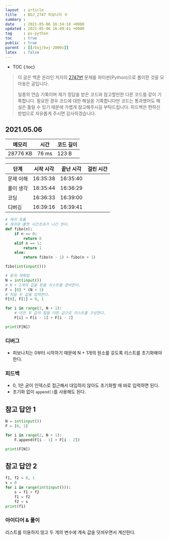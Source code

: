 ```yaml
---
layout  : article
title   : BOJ_2747 피보나치 수
summary : 
date    : 2021-05-06 16:34:18 +0900
updated : 2021-05-06 16:49:41 +0900
tag     : ps-python
toc     : true
public  : true
parent  : [[/boj/boj-2000s]]
latex   : false
---
```

* TOC
{:toc}

> 이 글은 백준 온라인 저지의 [2747번](https://www.acmicpc.net/problem/2747) 문제를 파이썬(Python)으로 풀이한 것을 모아놓은 글입니다.
>
> 일종의 연습 기록이며 제가 정답을 받은 코드와 참고할만한 다른 코드를 같이 기록합니다. 필요한 경우 코드에 대한 해설을 기록합니다만 코드는 통과했어도 해설은 틀릴 수 있기 때문에 가볍게 참고해주시길 부탁드립니다. 피드백은 편하신 방법으로 자유롭게 주시면 감사하겠습니다.

## 2021.05.06

| 메모리    | 시간  | 코드 길이 |
| --------- | ----- | --------- |
| 28776 KB  | 76 ms | 123 B     |

| 단계      | 시작 시각 | 끝난 시각 | 걸린 시간 |
| --------- | --------- | --------- | --------- |
| 문제 이해 | 16:35:38  | 16:35:40  |           |
| 풀이 생각 | 16:35:44  | 16:36:29  |           |
| 코딩      | 16:36:33  | 16:39:00  |           |
| 디버깅    | 16:39:16  | 16:39:41  |           |

```python
# 재귀 호출
# 재귀로 풀면 시간초과가 나긴 한다.
def fibo(n):
    if n == 0:
        return 0
    elif n == 1:
        return 1
    else:
        return fibo(n - 1) + fibo(n + 1)

fibo(int(input()))

# 동적 계획법
N = int(input())
# N + 1개의 값을 받을 리스트를 준비한다.
F = [0] * (N + 1)
# 처음 두 값을 입력한다.
F[0], F[1] = 0, 1

for i in range(2, N + 1):
    # 이전 두 값의 합을 더한 값으로 리스트를 구성한다.
    F[i] = F[i - 1] + F[i - 2]

print(F[N])
```

### 디버그

* 피보나치는 0부터 시작하기 때문에 N + 1개의 원소를 갖도록 리스트를 초기화해야 한다.

### 피드백

* 0, 1은 굳이 인덱스로 접근해서 대입하지 않아도 초기화할 때 바로 입력하면 된다.
* 초기화 없이 `append()`를 사용해도 된다.

## 참고 답안 1

```python
N = int(input())
F = [0, 1]

for i in range(2, N + 1):
    F.append(F[i - 1] + F[i - 2])

print(F[N])
```

## 참고 답안 2

```python
f1, f2 = 0, 1
s = 0
for i in range(int(input())):
    s = f1 + f2
    f1 = f2
    f2 = s
print(f1)
```

### 아이디어 & 풀이

리스트를 이용하지 않고 두 개의 변수에 계속 값을 덧씌우면서 계산한다.

